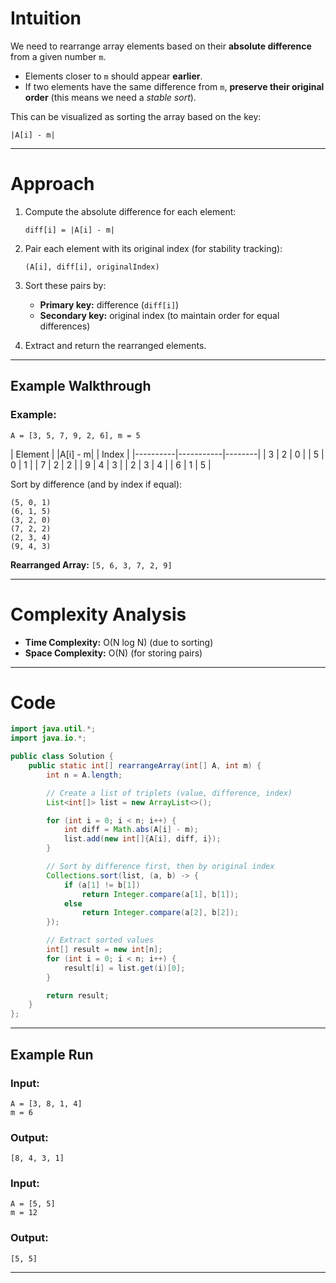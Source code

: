 # Intuition

We need to rearrange array elements based on their **absolute difference** from a given number `m`.

* Elements closer to `m` should appear **earlier**.
* If two elements have the same difference from `m`, **preserve their original order** (this means we need a *stable sort*).

This can be visualized as sorting the array based on the key:

```
|A[i] - m|
```

---

# Approach

1. Compute the absolute difference for each element:

   ```
   diff[i] = |A[i] - m|
   ```
2. Pair each element with its original index (for stability tracking):

   ```
   (A[i], diff[i], originalIndex)
   ```
3. Sort these pairs by:

   * **Primary key:** difference (`diff[i]`)
   * **Secondary key:** original index (to maintain order for equal differences)
4. Extract and return the rearranged elements.

---

## Example Walkthrough

### Example:

```
A = [3, 5, 7, 9, 2, 6], m = 5
```

| Element | |A[i] - m| | Index |
|----------|-----------|--------|
| 3        | 2         | 0      |
| 5        | 0         | 1      |
| 7        | 2         | 2      |
| 9        | 4         | 3      |
| 2        | 3         | 4      |
| 6        | 1         | 5      |

Sort by difference (and by index if equal):

```
(5, 0, 1)
(6, 1, 5)
(3, 2, 0)
(7, 2, 2)
(2, 3, 4)
(9, 4, 3)
```

**Rearranged Array:**
`[5, 6, 3, 7, 2, 9]`

---

# Complexity Analysis

* **Time Complexity:** O(N log N) (due to sorting)
* **Space Complexity:** O(N) (for storing pairs)

---

# Code

```java
import java.util.*;
import java.io.*;

public class Solution {
    public static int[] rearrangeArray(int[] A, int m) {
        int n = A.length;

        // Create a list of triplets (value, difference, index)
        List<int[]> list = new ArrayList<>();

        for (int i = 0; i < n; i++) {
            int diff = Math.abs(A[i] - m);
            list.add(new int[]{A[i], diff, i});
        }

        // Sort by difference first, then by original index
        Collections.sort(list, (a, b) -> {
            if (a[1] != b[1])
                return Integer.compare(a[1], b[1]);
            else
                return Integer.compare(a[2], b[2]);
        });

        // Extract sorted values
        int[] result = new int[n];
        for (int i = 0; i < n; i++) {
            result[i] = list.get(i)[0];
        }

        return result;
    }
};

```

---

## Example Run

### Input:

```
A = [3, 8, 1, 4]
m = 6
```

### Output:

```
[8, 4, 3, 1]
```

### Input:

```
A = [5, 5]
m = 12
```

### Output:

```
[5, 5]
```

---
